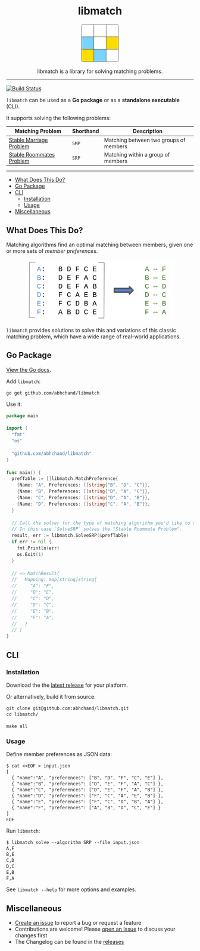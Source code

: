 <div align="center">
  <h1>libmatch</h1>

  <a href="https://github.com/abhchand/libmatch">
    <img
      width="100"
      alt="libmatch"
      src="https://raw.githubusercontent.com/abhchand/libmatch/master/meta/logo.png"
    />
  </a>

  <p>libmatch is a library for solving matching problems.</p>
</div>

---

[![Build Status][ci-badge]][ci]

`libmatch` can be used as a **Go package** or as a **standalone executable** (CLI).

It supports solving the following problems:

| Matching Problem | Shorthand | Description |
|---|---|---|
| [Stable Marriage Problem](https://en.wikipedia.org/wiki/Stable_marriage_problem) | `SMP` | Matching between two groups of members |
| [Stable Roommates Problem](https://en.wikipedia.org/wiki/Stable_roommates_problem) | `SRP` | Matching within a group of members |

---

- [What Does This Do?](#what-does-this-do)
- [Go Package](#go-package)
- [CLI](#cli)
  * [Installation](#installation)
  * [Usage](#usage)
- [Miscellaneous](#miscellaneous)


## <a name="what-does-this-do">What Does This Do?

Matching algorithms find an optimal matching between members, given one or more sets of *member preferences*.

<div align="center">
  <img src="https://github.com/abhchand/libmatch/raw/main/meta/matching.png" width="400px" />
</div>

`libmatch` provides solutions to solve this and variations of this classic matching problem, which have a wide range of real-world applications.

## <a name="go-package">Go Package

[View the Go docs](https://abhchand.me/libmatch/pkg/github.com/abhchand/libmatch/).

Add `libmatch`:

```shell
go get github.com/abhchand/libmatch
```

Use it:

```go
package main

import (
  "fmt"
  "os"

  "github.com/abhchand/libmatch"
)

func main() {
  prefTable := []libmatch.MatchPreference{
    {Name: "A", Preferences: []string{"B", "D", "C"}},
    {Name: "B", Preferences: []string{"D", "A", "C"}},
    {Name: "C", Preferences: []string{"D", "A", "B"}},
    {Name: "D", Preferences: []string{"C", "A", "B"}},
  }

  // Call the solver for the type of matching algorithm you'd like to solve.
  // In this case `SolveSRP` solves the "Stable Roommate Problem".
  result, err := libmatch.SolveSRP(&prefTable)
  if err != nil {
    fmt.Println(err)
    os.Exit(1)
  }

  // => MatchResult{
  //   Mapping: map[string]string{
  //     "A": "F",
  //     "B": "E",
  //     "C": "D",
  //     "D": "C",
  //     "E": "B",
  //     "F": "A",
  //   }
  // }
}
```

## <a name="cli">CLI

### <a name="installation"></a>Installation

Download the the [latest release](https://github.com/abhchand/libmatch/releases/latest) for your platform.

Or alternatively, build it from source:

```shell
git clone git@github.com:abhchand/libmatch.git
cd libmatch/

make all
```

### <a name="usage">Usage

Define member preferences as JSON data:

```shell
$ cat <<EOF > input.json
[
  { "name":"A", "preferences": ["B", "D", "F", "C", "E"] },
  { "name":"B", "preferences": ["D", "E", "F", "A", "C"] },
  { "name":"C", "preferences": ["D", "E", "F", "A", "B"] },
  { "name":"D", "preferences": ["F", "C", "A", "E", "B"] },
  { "name":"E", "preferences": ["F", "C", "D", "B", "A"] },
  { "name":"F", "preferences": ["A", "B", "D", "C", "E"] }
]
EOF
```

Run `libmatch`:

```shell
$ libmatch solve --algorithm SRP --file input.json
A,F
B,E
C,D
D,C
E,B
F,A
```

See `libmatch --help` for more options and examples.

## <a name="miscellaneous">Miscellaneous

* [Create an issue](https://github.com/abhchand/libmatch/issues/new) to report a bug or request a feature
* Contributions are welcome! Please [open an Issue](https://github.com/abhchand/libmatch/issues/new) to discuss your changes first
* The Changelog can be found in the [releases](https://github.com/abhchand/libmatch/releases)

[ci-badge]:
  https://github.com/abhchand/libmatch/actions/workflows/test.yml/badge.svg?branch=main
[ci]:
  https://github.com/abhchand/libmatch/actions
